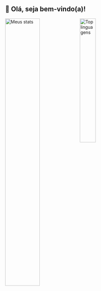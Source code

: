 ## 👋 Olá, seja bem-vindo(a)!

<img alt="Meus stats" align="left" width="47%" src="https://github-readme-stats.vercel.app/api?username=GMendes18&show_icons=true&include_all_commits=true&theme=tokyonight" />

<img alt="Top linguagens" align="left" width="32%" src="https://github-readme-stats.vercel.app/api/top-langs/?username=GMendes18&layout=compact&theme=tokyonight" />




